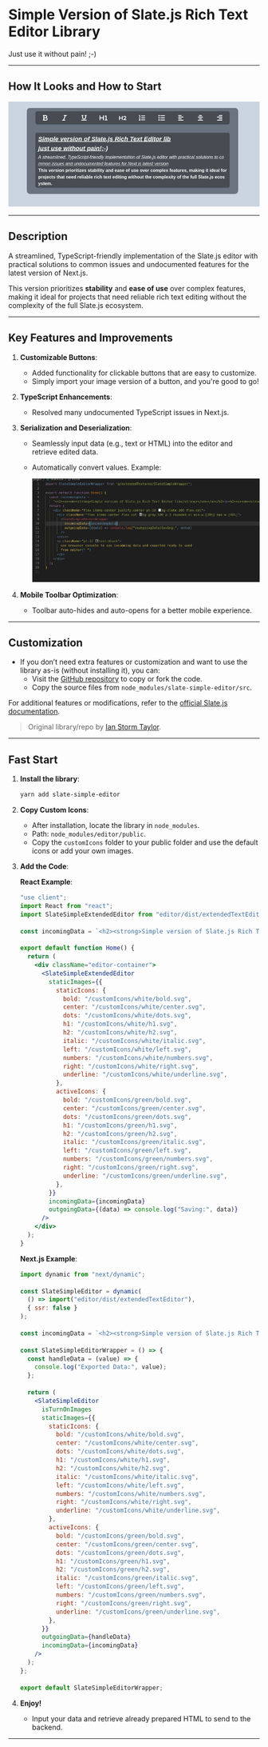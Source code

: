 # Simple Version of Slate.js Rich Text Editor Library

Just use it without pain! ;-)

---

## How It Looks and How to Start

![Demo](./public/visualize.png)

---

## Description

A streamlined, TypeScript-friendly implementation of the Slate.js editor with practical solutions to common issues and undocumented features for the latest version of Next.js.

This version prioritizes **stability** and **ease of use** over complex features, making it ideal for projects that need reliable rich text editing without the complexity of the full Slate.js ecosystem.

---

## Key Features and Improvements

1. **Customizable Buttons**:

   - Added functionality for clickable buttons that are easy to customize.
   - Simply import your image version of a button, and you're good to go!

2. **TypeScript Enhancements**:

   - Resolved many undocumented TypeScript issues in Next.js.

3. **Serialization and Deserialization**:

   - Seamlessly input data (e.g., text or HTML) into the editor and retrieve edited data.
   - Automatically convert values. Example:

     ![Demo](./public/data.png)

4. **Mobile Toolbar Optimization**:
   - Toolbar auto-hides and auto-opens for a better mobile experience.

---

## Customization

- If you don’t need extra features or customization and want to use the library as-is (without installing it), you can:
  - Visit the [GitHub repository](https://github.com/jaumamyfront-ender/slate-simple-editor) to copy or fork the code.
  - Copy the source files from `node_modules/slate-simple-editor/src`.

For additional features or modifications, refer to the [official Slate.js documentation](https://docs.slatejs.org).

> Original library/repo by [Ian Storm Taylor](https://github.com/ianstormtaylor/slate).

---

## Fast Start

1. **Install the library**:

   ```bash
   yarn add slate-simple-editor
   ```

2. **Copy Custom Icons**:

   - After installation, locate the library in `node_modules`.
   - Path: `node_modules/editor/public`.
   - Copy the `customIcons` folder to your public folder and use the default icons or add your own images.

3. **Add the Code**:

   **React Example**:

   ```jsx
   "use client";
   import React from "react";
   import SlateSimpleExtendedEditor from "editor/dist/extendedTextEditor";

   const incomingData = `<h2><strong>Simple version of Slate.js Rich Text Editor lib</strong></h2>`;

   export default function Home() {
     return (
       <div className="editor-container">
         <SlateSimpleExtendedEditor
           staticImages={{
             staticIcons: {
               bold: "/customIcons/white/bold.svg",
               center: "/customIcons/white/center.svg",
               dots: "/customIcons/white/dots.svg",
               h1: "/customIcons/white/h1.svg",
               h2: "/customIcons/white/h2.svg",
               italic: "/customIcons/white/italic.svg",
               left: "/customIcons/white/left.svg",
               numbers: "/customIcons/white/numbers.svg",
               right: "/customIcons/white/right.svg",
               underline: "/customIcons/white/underline.svg",
             },
             activeIcons: {
               bold: "/customIcons/green/bold.svg",
               center: "/customIcons/green/center.svg",
               dots: "/customIcons/green/dots.svg",
               h1: "/customIcons/green/h1.svg",
               h2: "/customIcons/green/h2.svg",
               italic: "/customIcons/green/italic.svg",
               left: "/customIcons/green/left.svg",
               numbers: "/customIcons/green/numbers.svg",
               right: "/customIcons/green/right.svg",
               underline: "/customIcons/green/underline.svg",
             },
           }}
           incomingData={incomingData}
           outgoingData={(data) => console.log("Saving:", data)}
         />
       </div>
     );
   }
   ```

   **Next.js Example**:

   ```jsx
   import dynamic from "next/dynamic";

   const SlateSimpleEditor = dynamic(
     () => import("editor/dist/extendedTextEditor"),
     { ssr: false }
   );

   const incomingData = `<h2><strong>Simple version of Slate.js Rich Text Editor lib</strong></h2>`;

   const SlateSimpleEditorWrapper = () => {
     const handleData = (value) => {
       console.log("Exported Data:", value);
     };

     return (
       <SlateSimpleEditor
         isTurnOnImages
         staticImages={{
           staticIcons: {
             bold: "/customIcons/white/bold.svg",
             center: "/customIcons/white/center.svg",
             dots: "/customIcons/white/dots.svg",
             h1: "/customIcons/white/h1.svg",
             h2: "/customIcons/white/h2.svg",
             italic: "/customIcons/white/italic.svg",
             left: "/customIcons/white/left.svg",
             numbers: "/customIcons/white/numbers.svg",
             right: "/customIcons/white/right.svg",
             underline: "/customIcons/white/underline.svg",
           },
           activeIcons: {
             bold: "/customIcons/green/bold.svg",
             center: "/customIcons/green/center.svg",
             dots: "/customIcons/green/dots.svg",
             h1: "/customIcons/green/h1.svg",
             h2: "/customIcons/green/h2.svg",
             italic: "/customIcons/green/italic.svg",
             left: "/customIcons/green/left.svg",
             numbers: "/customIcons/green/numbers.svg",
             right: "/customIcons/green/right.svg",
             underline: "/customIcons/green/underline.svg",
           },
         }}
         outgoingData={handleData}
         incomingData={incomingData}
       />
     );
   };

   export default SlateSimpleEditorWrapper;
   ```

4. **Enjoy!**
   - Input your data and retrieve already prepared HTML to send to the backend.

---
